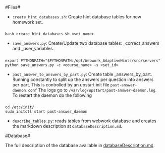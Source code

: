 #Files#

* `create_hint_databases.sh`: Create hint database tables for new homework set. 
##### 
```
bash create_hint_databases.sh <set_name>
```
* `save_answers.py`: Create/Update two database tables: <course>_correct_answers and <course>_user_variables.
#####  
```
export PYTHONPATH="$PYTHONPATH:/opt/Webwork_AdaptiveHints/src/servers"
python save_answers.py -c <course_name> -s <set_id>
```
* `past_answer_to_answers_by_part.py`: Create table <course>_answers_by_part. Running constantly to split up the answers per question into answers per part. This is controlled by an upstart init file `past-answer-daemon.conf` The logs go to `/var/log/upstart/past-answer-daemon.log`. To restart the daemon do the following
##### 
```
cd /etc/init/
sudo initctl start past-answer_daemon
```
* `describe_tables.py`: reads tables from webwork database and creates the markdown description at `databaseDescription.md`.



#Database#

The full description of the database available in [databaseDescription.md](https://github.com/cse103/Webwork_AdaptiveHints/blob/master/src/databases/databaseDescription.md).

